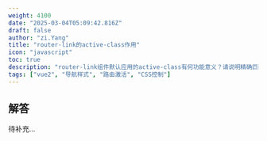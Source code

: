 ```yaml
---
weight: 4100
date: "2025-03-04T05:09:42.816Z"
draft: false
author: "zi.Yang"
title: "router-link的active-class作用"
icon: "javascript"
toc: true
description: "router-link组件默认应用的active-class有何功能意义？请说明精确匹配路由时exact-active-class属性的触发机制，并给出导航高亮的典型实现方案。"
tags: ["vue2", "导航样式", "路由激活", "CSS控制"]
---
```


## 解答

待补充...
